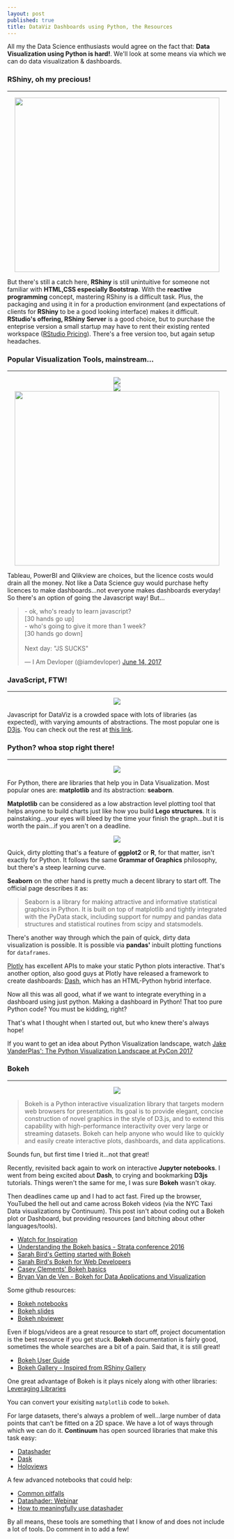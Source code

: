 ```yaml
---
layout: post
published: true
title: DataViz Dashboards using Python, the Resources 
---
```


All my the Data Science enthusiasts would agree on the fact that: __Data Visualization using Python is hard!__. We'll look at some means via which we can do data visualization & dashboards.

### RShiny, oh my precious!
***

<div align = "center"><img src="http://www.theswarmlab.com/img/portfolio/shiny.png" height="400px;" width="470px;"/></div>

But there's still a catch here, __RShiny__ is still unintuitive for someone not familiar with __HTML,CSS especially Bootstrap__. With the __reactive programming__ concept, mastering RShiny is a difficult task. Plus, the packaging and using it in for a production environment (and expectations of clients for __RShiny__ to be a good looking interface) makes it difficult. __RStudio's offering, RShiny Server__ is a good choice, but to purchase the enteprise version a small startup may have to rent their existing rented workspace ([RStudio Pricing](https://www.rstudio.com/pricing/)). There's a free version too, but again setup headaches.

### Popular Visualization Tools, mainstream...
***

<div align = "center"><img src="https://tableau.lcsexams.com/images/TableauLogo.jpg"/></div>

<div align = "center"><img src="http://www.calumo.com/wp-content/uploads/2017/03/Microsoft-Power-BI.png"/></div>

<div align = "center"><img src="https://lh5.googleusercontent.com/-DcTUn7CcILQ/AAAAAAAAAAI/AAAAAAAAAA8/FbY-q6axZlQ/photo.jpg" height="400px;" width="470px;"/></div>

Tableau, PowerBI and Qlikview are choices, but the licence costs would drain all the money. Not like a Data Science guy would purchase hefty licences to make dashboards...not everyone makes dashboards everyday! So there's an option of going the Javascript way! But...

<blockquote class="twitter-tweet" data-lang="en"><p lang="en" dir="ltr">- ok, who&#39;s ready to learn javascript?<br>[30 hands go up]<br>- who&#39;s going to give it more than 1 week?<br>[30 hands go down]<br><br>Next day: &quot;JS SUCKS&quot;</p>&mdash; I Am Devloper (@iamdevloper) <a href="https://twitter.com/iamdevloper/status/874989025748189184">June 14, 2017</a></blockquote>

### JavaScript, FTW!
*** 

<div align = "center"><img src="https://d21ii91i3y6o6h.cloudfront.net/gallery_images/from_proof/9731/medium/1450213382/d3.png" /></div>

Javascript for DataViz is a crowded space with lots of libraries (as expected), with varying amounts of abstractions. The most popular one is [D3js](https://d3js.org/). You can check out the rest at [this link](https://www.sitepoint.com/15-best-javascript-charting-libraries/). 

### Python? whoa stop right there!
***

<div align = "center"><img src="https://s-media-cache-ak0.pinimg.com/600x315/c3/aa/7d/c3aa7dc37e6beb7319e01d6b9d1b1f22.jpg" /></div>

For Python, there are libraries that help you in Data Visualization. Most popular ones are: __matplotlib__ and its abstraction: __seaborn__. 

__Matplotlib__ can be considered as a low abstraction level plotting tool that helps anyone to build charts just like how you build __Lego structures__. It is painstaking...your eyes will bleed by the time your finish the graph...but it is worth the pain...if you aren't on a deadline.

<div align = "center"><img src="https://matplotlib.org/1.3.1/_static/logo2.png" /></div>

Quick, dirty plotting that's a feature of __ggplot2__ or __R__, for that matter, isn't exactly for Python. It follows the same __Grammar of Graphics__ philosophy, but there's a steep learning curve. 

__Seaborn__ on the other hand is pretty much a decent library to start off. The official page describes it as:

>Seaborn is a library for making attractive and informative statistical graphics in Python. It is built on top of matplotlib and tightly integrated with the PyData stack, including support for numpy and pandas data structures and statistical routines from scipy and statsmodels.

There's another way through which the pain of quick, dirty data visualization is possible. It is possible via __pandas'__ inbuilt plotting functions for `dataframes`.

[Plotly](https://plot.ly/) has excellent APIs to make your static Python plots interactive. That's another option, also good guys at Plotly have released a framework to create dashboards: [Dash](https://plot.ly/products/dash/), which has an HTML-Python hybrid interface.

Now all this was all good, what if we want to integrate everything in a dashboard using just python. Making a dashboard in Python! That too pure Python code? You must be kidding, right?

That's what I thought when I started out, but who knew there's always hope! 

If you want to get an idea about Python Visualization landscape, watch [Jake VanderPlas': The Python Visualization Landscape at PyCon 2017](https://www.youtube.com/watch?v=FytuB8nFHPQ)

### Bokeh
***

<div align = "center"><img src="http://people.math.sc.edu/etpalmer/Images/bokeh.png" /></div>


>Bokeh is a Python interactive visualization library that targets modern web browsers for presentation. Its goal is to provide elegant, concise construction of novel graphics in the style of D3.js, and to extend this capability with high-performance interactivity over very large or streaming datasets. Bokeh can help anyone who would like to quickly and easily create interactive plots, dashboards, and data applications.

Sounds fun, but first time I tried it...not that great! 

Recently, revisited back again to work on interactive __Jupyter notebooks__. I went from being excited about __Dash__, to crying and bookmarking __D3js__ tutorials. Things weren't the same for me, I was sure __Bokeh__ wasn't okay. 

Then deadlines came up and I had to act fast. Fired up the browser, YouTubed the hell out and came across Bokeh videos (via the NYC Taxi Data visualizations by Continuum). This post isn't about coding out a Bokeh plot or Dashboard, but providing resources (and bitching about other languages/tools). 

- [Watch for Inspiration](https://www.youtube.com/watch?v=GkysOB8_xsE&t=1040s)
- [Understanding the Bokeh basics - Strata conference 2016](https://www.youtube.com/watch?v=Cwnb_o0UORM&t=3110s)
- [Sarah Bird's Getting started with Bokeh](https://www.youtube.com/watch?v=9FlUFLmaWvY&t=170s)
- [Sarah Bird's Bokeh for Web Developers](https://www.youtube.com/watch?v=O5OvOLK-xqQ)
- [Casey Clements' Bokeh basics](https://www.youtube.com/watch?v=Kojrxqgecx4)
- [Bryan Van de Ven - Bokeh for Data Applications and Visualization](https://www.youtube.com/watch?v=h0y90MyGo-c)

Some github resources:

- [Bokeh notebooks](https://github.com/bokeh/bokeh-notebooks)
- [Bokeh slides](http://chdoig.github.io/scipy2015-blaze-bokeh/#/)
- [Bokeh nbviewer](http://nbviewer.jupyter.org/github/bokeh/bokeh-notebooks/blob/master/index.ipynb)

Even if blogs/videos are a great resource to start off, project documentation is the best resource if you get stuck. __Bokeh__ documentation is fairly good, sometimes the whole searches are a bit of a pain. Said that, it is still great!

- [Bokeh User Guide](http://bokeh.pydata.org/en/latest/docs/user_guide.html)
- [Bokeh Gallery - Inspired from RShiny Gallery](http://bokeh.pydata.org/en/latest/docs/gallery.html)

One great advantage of Bokeh is it plays nicely along with other libraries: [Leveraging Libraries](http://bokeh.pydata.org/en/latest/docs/user_guide/compat.html)

You can convert your exisiting `matplotlib` code to `bokeh`. 

For large datasets, there's always a problem of well...large number of data points that can't be fitted on a 2D space. We have a lot of ways through which we can do it. __Continuum__ has open sourced libraries that make this task easy:

- [Datashader](https://datashader.readthedocs.io/en/latest/)
- [Dask](https://github.com/dask/dask)
- [Holoviews](http://holoviews.org/)

A few advanced notebooks that could help:

- [Common pitfalls](https://anaconda.org/jbednar/plotting_pitfalls/notebook)
- [Datashader: Webinar](https://continuum-analytics.wistia.com/medias/8zu9idwoym?mkt_tok=eyJpIjoiTmpKbU9EZ3hOV0l4TnprNCIsInQiOiJiZlp1Yks2ekpXeG1kbTdIVEVuZ0g1WXVNR2h1RzJiSHhocXB0YVdaN0dWejZESGhQZTNjOGhOakQ5ZW9RR0tNUmo3amJvT0JIRmthblpSS1FWTjlUQT09In0%3D)
- [How to meaningfully use datashader](https://anaconda.org/jbednar/nyc_taxi/notebook)

By all means, these tools are something that I know of and does not include a lot of tools. Do comment in to add a few!
